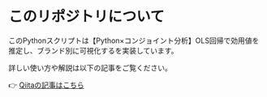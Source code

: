 # このリポジトリについて

このPythonスクリプトは【Python×コンジョイント分析】OLS回帰で効用値を推定し、ブランド別に可視化するを実装しています。


詳しい使い方や解説は以下の記事をご覧ください。

👉 [Qiitaの記事はこちら](https://qiita.com/iwakazusuwa/items/84a9822b16f2ea6c97d0)
